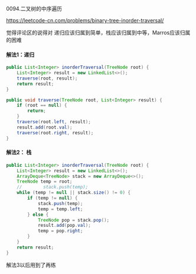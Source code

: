 0094.二叉树的中序遍历

https://leetcode-cn.com/problems/binary-tree-inorder-traversal/

觉得评论区的说得对
递归应该归属到简单，栈应该归属到中等，Marros应该归属的困难


#### 解法1：递归

```java
public List<Integer> inorderTraversal(TreeNode root) {
    List<Integer> result = new LinkedList<>();
    traverse(root, result);
    return result;
}

public void traverse(TreeNode root, List<Integer> result) {
    if (root == null) {
        return;
    }
    traverse(root.left, result);
    result.add(root.val);
    traverse(root.right, result);
}
```



#### 解法2： 栈

```java
public List<Integer> inorderTraversal(TreeNode root) {
    List<Integer> result = new LinkedList<>();
    ArrayDeque<TreeNode> stack = new ArrayDeque<>();
    TreeNode temp = root;
    //        stack.push(temp);
    while (temp != null || stack.size() != 0) {
        if (temp != null) {
            stack.push(temp);
            temp = temp.left;
        } else {
            TreeNode pop = stack.pop();
            result.add(pop.val);
            temp = pop.right;
        }
    }
    return result;
}
```



解法3以后用到了再练


